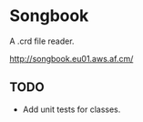 Songbook
========

A .crd file reader.

http://songbook.eu01.aws.af.cm/

TODO
----

* Add unit tests for classes.
